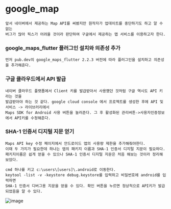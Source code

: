 # google_map

```
앞서 네이버에서 제공하는 Map API를 써봤지만 원작자가 업데이트를 중단하기도 하고 알 수 없는
버그가 많아 픽스가 어려울 것이라 판단하여 구글에서 제공하는 맵 서비스를 이용하고자 한다.
```

### google_maps_flutter 플러그인 설치와 의존성 추가
```
먼저 pub.dev의 google_maps_flutter 2.2.3 버전에 따라 플러그인을 설치하고 의존성을 추가해준다.
```

### 구글 클라우드에서 API 발급
```
네이버 클라우드 플랫폼에서 Client 키를 발급받아서 사용했던 것처럼 구글 역시도 API 키라는 것을
발급받아야 하는 것 같다. google cloud console 에서 프로젝트를 생성한 후에 API 및 서비스 -> 라이브러리에서
Maps SDK for Android 사용 버튼을 눌러준다. 그 후 활성화된 관리버튼->사용자인증정보에서 API키를 수정해준다.
```

### SHA-1 인증서 디지털 지문 얻기
```
Maps API key 수정 페이지에서 안드로이드 앱의 사용량 제한을 추가해줘야한다.
이때 두 가지가 필요한데 하나는 앱의 패키지 이름과 SHA-1 인증서 디지털 지문이 필요하다.
패키지이름은 쉽게 얻을 수 있으나 SHA-1 인증서 디지털 지문은 처음 해보는 것이라 정리해보았다.

cmd 하나를 키고 c:\users\[users]\.android로 이동한다. 
keytool -list -v -keystore debug.keystore를 입력하고 비밀번호에 android를 입력하면
SHA-1 인증서 디버그용 지문을 얻을 수 있다. 확인 버튼을 누르면 정상적으로 API키가 발급되었음을 알 수 있다.
```
![image](https://user-images.githubusercontent.com/58906858/212579135-724b52fb-33d2-4166-8cd3-62deb0f36769.png)
